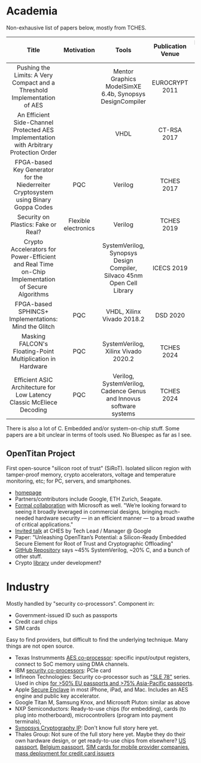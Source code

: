 # Academia

Non-exhausive list of papers below, mostly from TCHES.

| Title | Motivation | Tools | Publication Venue | Repository (if available) |
|:-:|:-:|:-:|:-:|:-:|
|Pushing the Limits: A Very Compact and a Threshold Implementation of AES| |Mentor Graphics ModelSimXE 6.4b, Synopsys DesignCompiler| EUROCRYPT 2011 |N/A|
|An Efficient Side-Channel Protected AES Implementation with Arbitrary Protection Order|  |VHDL | CT-RSA 2017 | [GitHub](https://github.com/hgrosz/aes-dom) |
|FPGA-based Key Generator for the Niederreiter Cryptosystem using Binary Goppa Codes| PQC |Verilog|TCHES 2017|[Hosted at Yale](https://caslab.csl.yale.edu/code/keygen/)|
|Security on Plastics: Fake or Real?| Flexible electronics | Verilog | TCHES 2019 | N/A |
|Crypto Accelerators for Power-Efficient and Real Time on-Chip Implementation of Secure Algorithms|| SystemVerilog, Synopsys Design Compiler, Silvaco 45nm Open Cell Library | ICECS 2019 |
|FPGA-based SPHINCS+ Implementations: Mind the Glitch| PQC | VHDL, Xilinx Vivado 2018.2 | DSD 2020 | N/A |
|Masking FALCON's Floating-Point Multiplication in Hardware| PQC | SystemVerilog, Xilinx Vivado 2020.2 | TCHES 2024 | N/A |
|Efficient ASIC Architecture for Low Latency Classic McEliece Decoding| PQC |Verilog, SystemVerilog, Cadence Genus and Innovus software systems|TCHES 2024| N/A|

There is also a lot of C. Embedded and/or system-on-chip stuff.
Some papers are a bit unclear in terms of tools used.
No Bluespec as far as I see.

## OpenTitan Project

First open-source "silicon root of trust" (SiRoT).
Isolated silicon region with tamper-proof memory, crypto accelerators, voltage and temperature monitoring, etc; for PC, servers, and smartphones.

* [homepage](https://opentitan.org/book/doc/introduction.html)
* Partners/contributors include Google, ETH Zurich, Seagate.
* [Formal collaboration](https://lowrisc.org/news/lowrisc-and-microsoft-collaborate-to-help-bring-the-revolutionary-cheriot-ibex-core-to-production-grade/) with Microsoft as well.
  "We’re looking forward to seeing it broadly leveraged in commercial designs, bringing much-needed hardware security — in an efficient manner — to a broad swathe of critical applications."
* [Invited talk](https://www.youtube.com/watch?v=AEGlZkkXm2E) at CHES by Tech Lead / Manager @ Google
* Paper: "Unleashing OpenTitan’s Potential: a Silicon-Ready Embedded Secure Element for Root of Trust and Cryptographic Offloading"
* [GitHub Repository](https://github.com/lowRISC/opentitan) says ~45% SystemVerilog, ~20% C, and a bunch of other stuff.
* Crypto [library](https://opentitan.org/book/doc/security/cryptolib/cryptolib_api.html?utm_source=chatgpt.com) under development?

# Industry

Mostly handled by "security co-processors". Component in:
* Government-issued ID such as passports
* Credit card chips
* SIM cards

Easy to find providers, but difficult to find the underlying technique.
Many things are not open source.

* Texas Instrumments [AES co-processor](https://www.ti.com/lit/an/swra172c/swra172c.pdf?ts=1733426764215): specific input/output registers, connect to SoC memory using DMA channels.
* IBM [security co-processors](https://www.ibm.com/products/pcie-cryptographic-coprocessor): PCIe card
* Infineon Technologies:
  Security co-processor such as  ["SLE 78"](https://www.infineon.com/cms/en/product/security-smart-card-solutions/security-controllers/contactless-and-dual-interface-security-controllers/sle-78clfx1m10ph/) series.
  Used in chips [for >50% EU passports and >75% Asia-Pacific passports](https://www.infineon.com/cms/en/applications/security-solutions/government-identification/electronic-passport/).
* Apple [Secure Enclave](https://support.apple.com/guide/security/secure-enclave-sec59b0b31ff/web) in most iPhone, iPad, and Mac. Includes an AES engine and public key accelerator.
* Google Titan M, Samsung Knox, and Microsoft Pluton: similar as above
* NXP Semiconductors: Ready-to-use chips (for embedding), cards (to plug into motherboard), microcontrollers (program into payment terminals),
* [Synopsys Cryptography IP](https://www.synopsys.com/designware-ip/security-ip/cryptography-ip.html): Don't know full story here yet.
* Thales Group: Not sure of the full story here yet. Maybe they do their own hardware design, or get ready-to-use chips from elsewhere?
  [US passport](https://www.businesswire.com/news/home/20230510005013/en/Thales-awarded-multi-year-contract-for-new-generation-US-Passport-eCovers), [Belgium passport](https://www.biometricupdate.com/202010/thales-zetes-contracted-for-embedded-biometrics-and-forgery-protections-of-new-belgian-passports), [SIM cards for mobile provider companies](https://www.thalesgroup.com/en/markets/digital-identity-and-security/mobile/secure-elements/SIM-product-offer), [mass deployment for credit card issuers](https://www.thalesgroup.com/en/markets/digital-identity-and-security/banking-payment/cards/emv/value-payment-cards)
